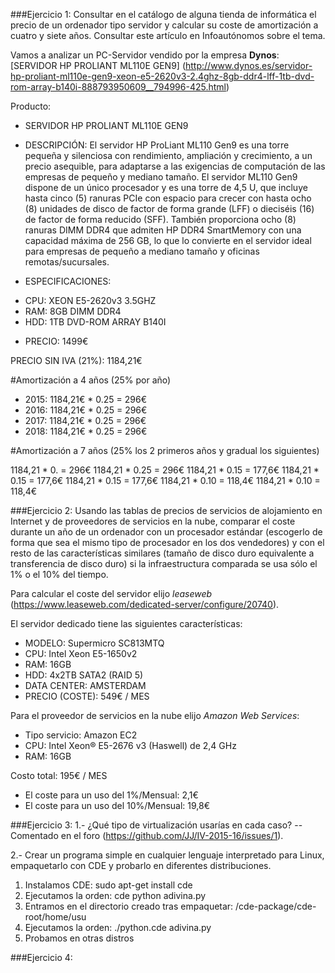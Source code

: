 ###Ejercicio 1: Consultar en el catálogo de alguna tienda de informática el precio de un ordenador tipo servidor y calcular su coste de amortización a cuatro y siete años. Consultar este artículo en Infoautónomos sobre el tema.

Vamos a analizar un PC-Servidor vendido por la empresa **Dynos**: [SERVIDOR HP PROLIANT ML110E GEN9] (http://www.dynos.es/servidor-hp-proliant-ml110e-gen9-xeon-e5-2620v3-2.4ghz-8gb-ddr4-lff-1tb-dvd-rom-array-b140i-888793950609__794996-425.html)

Producto:

 - SERVIDOR HP PROLIANT ML110E GEN9
 - DESCRIPCIÓN: El servidor HP ProLiant ML110 Gen9 es una torre pequeña y silenciosa con rendimiento, ampliación y crecimiento, a un precio asequible, para adaptarse a las exigencias de computación de las empresas de pequeño y mediano tamaño. El servidor ML110 Gen9 dispone de un único procesador y es una torre de 4,5 U, que incluye hasta cinco (5) ranuras PCIe con espacio para crecer con hasta ocho (8) unidades de disco de factor de forma grande (LFF) o dieciséis (16) de factor de forma reducido (SFF). También proporciona ocho (8) ranuras DIMM DDR4 que admiten HP DDR4 SmartMemory con una capacidad máxima de 256 GB, lo que lo convierte en el servidor ideal para empresas de pequeño a mediano tamaño y oficinas remotas/sucursales.

 - ESPECIFICACIONES: 
  + CPU: XEON E5-2620v3 3.5GHZ 
  + RAM: 8GB DIMM DDR4 
  + HDD: 1TB DVD-ROM ARRAY B140I 

 - PRECIO: 1499€
 
PRECIO SIN IVA (21%): 1184,21€

#Amortización a 4 años (25% por año)
 - 2015: 1184,21€ * 0.25 = 296€
 - 2016: 1184,21€ * 0.25 = 296€
 - 2017: 1184,21€ * 0.25 = 296€
 - 2018: 1184,21€ * 0.25 = 296€

#Amortización a 7 años (25% los 2 primeros años y gradual los siguientes)

1184,21 * 0. = 296€
1184,21 * 0.25 = 296€
1184,21 * 0.15 = 177,6€
1184,21 * 0.15 = 177,6€
1184,21 * 0.15 = 177,6€
1184,21 * 0.10 = 118,4€
1184,21 * 0.10 = 118,4€


###Ejercicio 2: Usando las tablas de precios de servicios de alojamiento en Internet y de proveedores de servicios en la nube, comparar el coste durante un año de un ordenador con un procesador estándar (escogerlo de forma que sea el mismo tipo de procesador en los dos vendedores) y con el resto de las características similares (tamaño de disco duro equivalente a transferencia de disco duro) si la infraestructura comparada se usa sólo el 1% o el 10% del tiempo.

Para calcular el coste del servidor elijo *leaseweb* (https://www.leaseweb.com/dedicated-server/configure/20740).

El servidor dedicado tiene las siguientes características:
 - MODELO: Supermicro SC813MTQ
 - CPU: Intel Xeon E5-1650v2
 - RAM: 16GB
 - HDD: 4x2TB SATA2 (RAID 5)
 - DATA CENTER: AMSTERDAM
 - PRECIO (COSTE): 549€ / MES

Para el proveedor de servicios en la nube elijo *Amazon Web Services*:
 - Tipo servicio: Amazon EC2
 - CPU: Intel Xeon® E5-2676 v3 (Haswell) de 2,4 GHz
 - RAM: 16GB

Costo total: 195€ / MES
 - El coste para un uso del 1%/Mensual: 2,1€
 - El coste para un uso del 10%/Mensual: 19,8€

###Ejercicio 3: 1.- ¿Qué tipo de virtualización usarías en cada caso?
 -- Comentado en el foro (https://github.com/JJ/IV-2015-16/issues/1).

2.- Crear un programa simple en cualquier lenguaje interpretado para Linux, empaquetarlo con CDE y probarlo en diferentes distribuciones.

 1. Instalamos CDE: sudo apt-get install cde
 2. Ejecutamos la orden: cde python adivina.py
 3. Entramos en el directorio creado tras empaquetar: /cde-package/cde-root/home/usu
 4. Ejecutamos la orden: ./python.cde adivina.py
 5. Probamos en otras distros

###Ejercicio 4: 